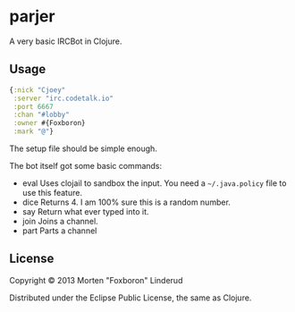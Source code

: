 # parjer

A very basic IRCBot in Clojure.

## Usage

```clojure
{:nick "Cjoey"
 :server "irc.codetalk.io"
 :port 6667
 :chan "#lobby"
 :owner #{Foxboron}
 :mark "@"}
```
The setup file should be simple enough.

The bot itself got some basic commands:
* eval
    Uses clojail to sandbox the input. You need a `~/.java.policy` file to use this feature.
* dice
    Returns 4. I am 100% sure this is a random number.
* say
    Return what ever typed into it.
* join
    Joins a channel.
* part
    Parts a channel


## License

Copyright © 2013 Morten "Foxboron" Linderud

Distributed under the Eclipse Public License, the same as Clojure.
